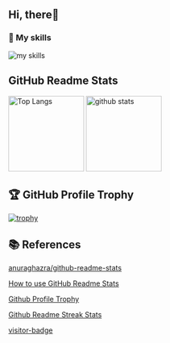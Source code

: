 ## Hi, there👋


### 🌱 My skills
<img alt="my skills" src="https://skillicons.dev/icons?theme=light&perline=8&i=java,js,html,css,py,git,github" />

## GitHub Readme Stats
<p align="left"> 
  <img alt="Top Langs" height="150px" src="https://github-readme-stats.vercel.app/api/top-langs/?username=gen109&theme=dracula&count_private=true" />
  <img alt="github stats" height="150px" src="https://github-readme-stats.vercel.app/api?username=gen109&show_icons=true&theme=dracula&count_private=true" />
</p>




## 🏆 GitHub Profile Trophy
[![trophy](https://github-profile-trophy.vercel.app/?username=gen109&theme=dracula)](https://github.com/gen109/)




## 📚 References

[anuraghazra/github-readme-stats](https://github.com/anuraghazra/github-readme-stats)

[How to use GitHub Readme Stats](https://qiita.com/zizi4n5/items/f8076cb25bbf64a9bc1c)

[Github Profile Trophy](https://github.com/ryo-ma/github-profile-trophy)

[Github Readme Streak Stats](https://github.com/DenverCoder1/github-readme-streak-stats)

[visitor-badge](https://github.com/jwenjian/visitor-badge)


